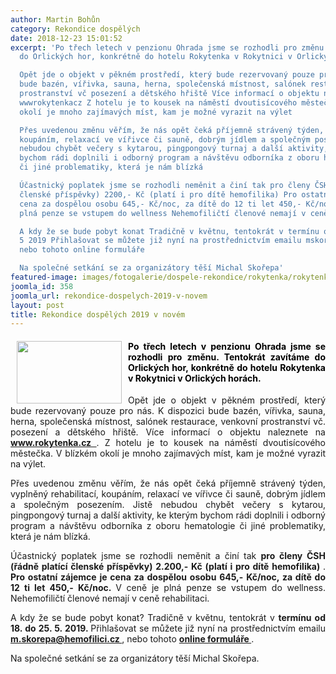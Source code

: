```yaml
---
author: Martin Bohůn
category: Rekondice dospělých
date: 2018-12-23 15:01:52
excerpt: 'Po třech letech v penzionu Ohrada jsme se rozhodli pro změnu Tentokrát zavítáme
  do Orlických hor, konkrétně do hotelu Rokytenka v Rokytnici v Orlických horách

  Opět jde o objekt v pěkném prostředí, který bude rezervovaný pouze pro nás K dispozici
  bude bazén, vířivka, sauna, herna, společenská místnost, salónek restaurace, venkovní
  prostranství vč posezení a dětského hřiště Více informací o objektu naleznete na
  wwwrokytenkacz Z hotelu je to kousek na náměstí dvoutisícového městečka V blízkém
  okolí je mnoho zajímavých míst, kam je možné vyrazit na výlet

  Přes uvedenou změnu věřím, že nás opět čeká příjemně strávený týden, vyplněný rehabilitací,
  koupáním, relaxací ve vířivce či sauně, dobrým jídlem a společným posezením Jistě
  nebudou chybět večery s kytarou, pingpongový turnaj a další aktivity, ke kterým
  bychom rádi doplnili i odborný program a návštěvu odborníka z oboru hematologie
  či jiné problematiky, která je nám blízká

  Účastnický poplatek jsme se rozhodli neměnit a činí tak pro členy ČSH (řádně platící
  členské příspěvky) 2200,- Kč (platí i pro dítě hemofilika) Pro ostatní zájemce je
  cena za dospělou osobu 645,- Kč/noc, za dítě do 12 ti let 450,- Kč/noc V ceně je
  plná penze se vstupem do wellness Nehemofiličtí členové nemají v ceně rehabilitaci

  A kdy že se bude pobyt konat Tradičně v květnu, tentokrát v termínu od 18 do 25
  5 2019 Přihlašovat se můžete již nyní na prostřednictvím emailu mskorepa@hemofilicicz,
  nebo tohoto online formuláře

  Na společné setkání se za organizátory těší Michal Skořepa'
featured-image: images/fotogalerie/dospele-rekondice/rokytenka/rokytenka_04.jpg
joomla_id: 358
joomla_url: rekondice-dospelych-2019-v-novem
layout: post
title: Rekondice dospělých 2019 v novém
---
```


<h4 style="text-align: justify;">
 <strong>
  <img border="0" height="100" src="{{ site.baseurl }}/images/fotogalerie/dospele-rekondice/rokytenka/rokytenka_04.jpg" style="float: left; margin-left: 10px; margin-right: 10px;" width="168"/>
 </strong>
 <span style="color: #000000;">
  Po třech letech v penzionu Ohrada jsme se rozhodli pro změnu. Tentokrát zavítáme do Orlických hor, konkrétně do hotelu Rokytenka v Rokytnici v Orlických horách.
 </span>
</h4>
<p style="text-align: justify;">
 Opět jde o objekt v pěkném prostředí, který bude rezervovaný pouze pro nás. K dispozici bude bazén, vířivka, sauna, herna, společenská místnost, salónek restaurace, venkovní prostranství vč. posezení a dětského hřiště. Více informací o objektu naleznete na
 <strong>
  <a href="https://www.rokytenka.cz/" title="Hotel Rokytenka">
   www.rokytenka.cz
  </a>
 </strong>
 . Z hotelu je to kousek na náměstí dvoutisícového městečka. V blízkém okolí je mnoho zajímavých míst, kam je možné vyrazit na výlet.
</p>
<p style="text-align: justify;">
 Přes uvedenou změnu věřím, že nás opět čeká příjemně strávený týden, vyplněný rehabilitací, koupáním, relaxací ve vířivce či sauně, dobrým jídlem a společným posezením. Jistě nebudou chybět večery s kytarou, pingpongový turnaj a další aktivity, ke kterým bychom rádi doplnili i odborný program a návštěvu odborníka z oboru hematologie či jiné problematiky, která je nám blízká.
</p>
<p style="text-align: justify;">
 Účastnický poplatek jsme se rozhodli neměnit a činí tak
 <strong>
  pro členy ČSH (řádně platící členské příspěvky) 2.200,- Kč (platí i pro dítě hemofilika)
 </strong>
 .
 <strong>
  Pro ostatní zájemce je cena za dospělou osobu 645,- Kč/noc, za dítě do 12 ti let 450,- Kč/noc.
 </strong>
 V ceně je plná penze se vstupem do wellness. Nehemofiličtí členové nemají v ceně rehabilitaci.
</p>
<p style="text-align: justify;">
 A kdy že se bude pobyt konat? Tradičně v květnu, tentokrát v
 <strong>
  termínu od 18. do 25. 5. 2019.
 </strong>
 Přihlašovat se můžete již nyní na prostřednictvím emailu
 <strong>
  <a href="mailto:m.skorepa@hemofilici.cz">
   m.skorepa@hemofilici.cz
  </a>
 </strong>
 , nebo tohoto
 <strong>
  <a href="index.php/cs/?option=com_chronoforms&amp;chronoform=Prihlaska-rokytenka-2019" title="Rekondiční pobyt dospělých 2019 - přihlášky">
   online formuláře
  </a>
 </strong>
 .
</p>
<p style="text-align: justify;">
 Na společné setkání se za organizátory těší Michal Skořepa.
</p>